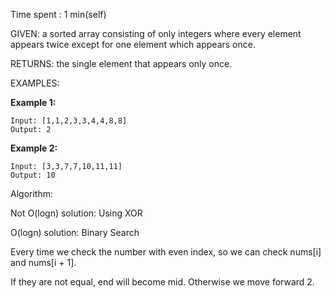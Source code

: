 Time spent :  1 min(self)

GIVEN: a sorted array consisting of only integers where every element appears twice except for one element which appears once.

RETURNS: the single element that appears only once.

EXAMPLES:

**Example 1:**

```
Input: [1,1,2,3,3,4,4,8,8]
Output: 2
```

**Example 2:**

```
Input: [3,3,7,7,10,11,11]
Output: 10
```

Algorithm:

Not O(logn) solution: Using XOR

O(logn) solution: Binary Search

Every time we check the number with even index, so we can check nums[i] and nums[i + 1].

If they are not equal, end will become mid. Otherwise we move forward 2.